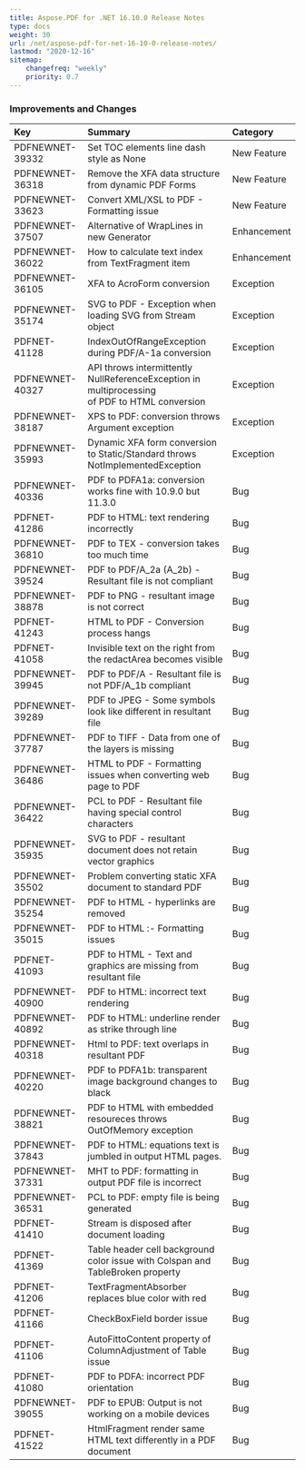 ```yaml
---
title: Aspose.PDF for .NET 16.10.0 Release Notes
type: docs
weight: 30
url: /net/aspose-pdf-for-net-16-10-0-release-notes/
lastmod: "2020-12-16"
sitemap:
    changefreq: "weekly"
    priority: 0.7
---
```


### **Improvements and Changes**

|**Key**|**Summary**|**Category**|
| :- | :- | :- |
|PDFNEWNET-39332|Set TOC elements line dash style as None|New Feature|
|PDFNEWNET-36318|Remove the XFA data structure from dynamic PDF Forms|New Feature|
|PDFNEWNET-33623|Convert XML/XSL to PDF - Formatting issue|New Feature|
|PDFNEWNET-37507|Alternative of WrapLines in new Generator|Enhancement|
|PDFNEWNET-36022|How to calculate text index from TextFragment item|Enhancement|
|PDFNEWNET-36105|XFA to AcroForm conversion|Exception|
|PDFNEWNET-35174|SVG to PDF - Exception when loading SVG from Stream object|Exception|
|PDFNET-41128|IndexOutOfRangeException during PDF/A-1a conversion|Exception|
|PDFNEWNET-40327|API throws intermittently NullReferenceException in multiprocessing<br> of PDF to HTML conversion|Exception|
|PDFNEWNET-38187|XPS to PDF: conversion throws Argument exception|Exception|
|PDFNEWNET-35993|Dynamic XFA form conversion to Static/Standard throws NotImplementedException|Exception|
|PDFNEWNET-40336|PDF to PDFA1a: conversion works fine with 10.9.0 but 11.3.0|Bug|
|PDFNET-41286|PDF to HTML: text rendering incorrectly|Bug|
|PDFNEWNET-36810|PDF to TEX - conversion takes too much time|Bug|
|PDFNEWNET-39524|PDF to PDF/A_2a (A_2b) - Resultant file is not compliant|Bug|
|PDFNEWNET-38878|PDF to PNG - resultant image is not correct|Bug|
|PDFNET-41243|HTML to PDF - Conversion process hangs|Bug|
|PDFNET-41058|Invisible text on the right from the redactArea becomes visible|Bug|
|PDFNEWNET-39945|PDF to PDF/A - Resultant file is not PDF/A_1b compliant|Bug|
|PDFNEWNET-39289|PDF to JPEG - Some symbols look like different in resultant file|Bug|
|PDFNEWNET-37787|PDF to TIFF - Data from one of the layers is missing|Bug|
|PDFNEWNET-36486|HTML to PDF - Formatting issues when converting web page to PDF|Bug|
|PDFNEWNET-36422|PCL to PDF - Resultant file having special control characters|Bug|
|PDFNEWNET-35935|SVG to PDF - resultant document does not retain vector graphics|Bug|
|PDFNEWNET-35502|Problem converting static XFA document to standard PDF|Bug|
|PDFNEWNET-35254|PDF to HTML - hyperlinks are removed|Bug|
|PDFNEWNET-35015|PDF to HTML :- Formatting issues|Bug|
|PDFNET-41093|PDF to HTML - Text and graphics are missing from resultant file|Bug|
|PDFNEWNET-40900|PDF to HTML: incorrect text rendering|Bug|
|PDFNEWNET-40892|PDF to HTML: underline render as strike through line|Bug|
|PDFNEWNET-40318|Html to PDF: text overlaps in resultant PDF|Bug|
|PDFNEWNET-40220|PDF to PDFA1b: transparent image background changes to black|Bug|
|PDFNEWNET-38821|PDF to HTML with embedded resoureces throws OutOfMemory exception|Bug|
|PDFNEWNET-37843|PDF to HTML: equations text is jumbled in output HTML pages.|Bug|
|PDFNEWNET-37331|MHT to PDF: formatting in output PDF file is incorrect|Bug|
|PDFNEWNET-36531|PCL to PDF: empty file is being generated|Bug|
|PDFNET-41410|Stream is disposed after document loading|Bug|
|PDFNET-41369|Table header cell background color issue with Colspan and TableBroken property|Bug|
|PDFNET-41206|TextFragmentAbsorber replaces blue color with red|Bug|
|PDFNET-41166|CheckBoxField border issue|Bug|
|PDFNET-41106|AutoFittoContent property of ColumnAdjustment of Table issue|Bug|
|PDFNET-41080|PDF to PDFA: incorrect PDF orientation|Bug|
|PDFNEWNET-39055|PDF to EPUB: Output is not working on a mobile devices|Bug|
|PDFNET-41522|HtmlFragment render same HTML text differently in a PDF document|Bug|

